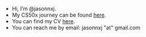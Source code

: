 - Hi, I’m @jasonnxj.
- My CS50x journey can be found [here](https://github.com/code50/56112444).
- You can find my CV [here](https://drive.google.com/file/d/1_2KsF0Axnv1s1lqChJ3OufaY0GrO-y5e/view?usp=sharing).
- You can reach me by email:  jasonnxj "at" gmail.com

<!---
jasonnxj/jasonnxj is a ✨ special ✨ repository because its `README.md` (this file) appears on your GitHub profile.
You can click the Preview link to take a look at your changes.
--->
